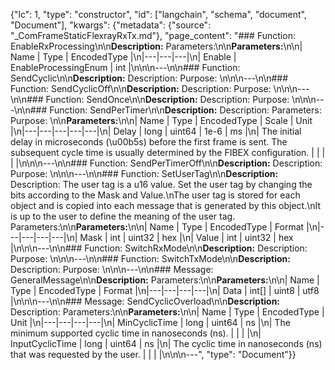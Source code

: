 {"lc": 1, "type": "constructor", "id": ["langchain", "schema", "document", "Document"], "kwargs": {"metadata": {"source": "_ComFrameStaticFlexrayRxTx.md"}, "page_content": "### Function: EnableRxProcessing\n\n**Description:** Parameters:\n\n**Parameters:**\n\n| Name | Type | EncodedType |\n|---|---|---|\n| Enable | EnableProcessingEnum | int |\n\n\n---\n\n### Function: SendCyclic\n\n**Description:** Description: Purpose: \n\n\n---\n\n### Function: SendCyclicOff\n\n**Description:** Description: Purpose: \n\n\n---\n\n### Function: SendOnce\n\n**Description:** Description: Purpose: \n\n\n---\n\n### Function: SendPerTimer\n\n**Description:** Description: Parameters: Purpose: \n\n**Parameters:**\n\n| Name | Type | EncodedType | Scale | Unit |\n|---|---|---|---|---|\n| Delay | long | uint64 | 1e-6 | ms |\n| The initial delay in microseconds (\u00b5s) before the first frame is sent. The subsequent cycle time is usually determined by the FIBEX configuration. |  |  |  |  |\n\n\n---\n\n### Function: SendPerTimerOff\n\n**Description:** Description: Purpose: \n\n\n---\n\n### Function: SetUserTag\n\n**Description:** Description: The user tag is a u16 value. Set the user tag by changing the bits according to the Mask and Value.\nThe user tag is stored for each object and is copied into each message that is generated by this object.\nIt is up to the user to define the meaning of the user tag. Parameters:\n\n**Parameters:**\n\n| Name | Type | EncodedType | Format |\n|---|---|---|---|\n| Mask | int | uint32 | hex |\n| Value | int | uint32 | hex |\n\n\n---\n\n### Function: SwitchRxMode\n\n**Description:** Description: Purpose: \n\n\n---\n\n### Function: SwitchTxMode\n\n**Description:** Description: Purpose: \n\n\n---\n\n### Message: GeneralMessage\n\n**Description:** Parameters:\n\n**Parameters:**\n\n| Name | Type | EncodedType | Format |\n|---|---|---|---|\n| Data | int[] | uint8 | utf8 |\n\n\n---\n\n### Message: SendCyclicOverload\n\n**Description:** Description: Parameters:\n\n**Parameters:**\n\n| Name | Type | EncodedType | Unit |\n|---|---|---|---|\n| MinCyclicTime | long | uint64 | ns |\n| The minimum supported cyclic time in nanoseconds (ns). |  |  |  |\n| InputCyclicTime | long | uint64 | ns |\n| The cyclic time in nanoseconds (ns) that was requested by the user. |  |  |  |\n\n\n---", "type": "Document"}}